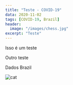 ```yaml
---
title: "Teste - COVID-19"
data: 2020-11-02
tags: [COVID-19, Brazil]
header:
  image: "/images/chess.jpg"
excerpt: "Teste"
---
```


Isso é um teste

Outro teste

Dados Brazil

<img src="{{ site.url }}{{ site.baseurl }}/images/covid/Brazil.png" alt="cat" >
